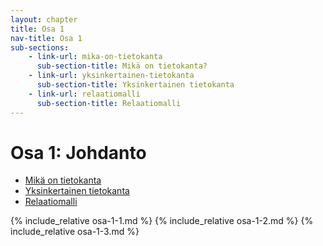 ```yaml
---
layout: chapter
title: Osa 1
nav-title: Osa 1
sub-sections:
    - link-url: mika-on-tietokanta
      sub-section-title: Mikä on tietokanta?
    - link-url: yksinkertainen-tietokanta
      sub-section-title: Yksinkertainen tietokanta
    - link-url: relaatiomalli
      sub-section-title: Relaatiomalli
---
```

# Osa 1: Johdanto

* [Mikä on tietokanta](#mika-on-tietokanta)
* [Yksinkertainen tietokanta](#yksinkertainen-tietokanta)
* [Relaatiomalli](#relaatiomalli)

{% include_relative osa-1-1.md %}
{% include_relative osa-1-2.md %}
{% include_relative osa-1-3.md %}